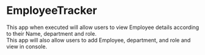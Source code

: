 # EmployeeTracker  
This app when executed will allow users to view Employee details according to their Name, department and role.  
This app will also allow users to add Employee, department, and role and view in console.  
